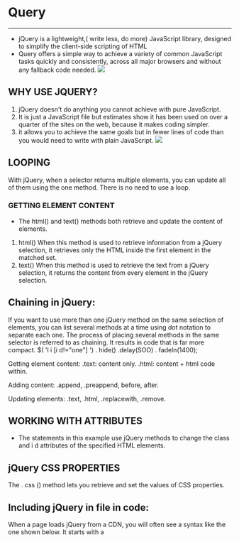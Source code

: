 # Query
-------
- jQuery is a lightweight,( write less, do more) JavaScript library, designed to simplify the client-side scripting of HTML
- Query offers a simple way to achieve a variety of common JavaScript tasks quickly and consistently, across all major browsers and without any fallback code needed.
![](https://i.morioh.com/2dbf4a3dc1.png
)
## WHY USE JQUERY?
1. jQuery doesn't do anything you cannot achieve with pure JavaScript.
2. It is just a JavaScript file but estimates show it has been used on over a quarter of the sites on the web, because it makes coding simpler. 
3. it allows you to achieve the same goals but in fewer lines of code than you would need to write with plain JavaScript. 
![](https://images.slideplayer.com/24/7397456/slides/slide_5.jpg)

## LOOPING
With jQuery, when a selector returns multiple elements, you can update all of them using the one method. There is no need to use a loop. 

### GETTING ELEMENT CONTENT 
- The  html() and  text() methods both retrieve and update the content of elements. 

1. html() When this method is used to retrieve information from a jQuery selection, it retrieves only the HTML inside the first element in the matched set.
2. text() When this method is used to retrieve the text from a jQuery selection, it returns the content from every element in the jQuery selection.


## Chaining in jQuery:
If you want to use more than one jQuery method on the same selection of elements, you can list several methods at a time using dot notation to separate each one. The process of placing several methods in the same selector is referred to as chaining. It results in code that is far more compact. $( 'l i [i d!="one"] ') . hide() .delay(SOO) . fadeln(1400);

Getting element content:
.text: content only. .html: content + html code within.

Adding content:
.append, .preappend, before, after.

Updating elements:
.text, .html, .replacewith, .remove.

## WORKING WITH ATTRIBUTES
- The statements in this example use jQuery methods to change the class and i d attributes of the specified HTML elements. 

## jQuery CSS PROPERTIES
The . css () method lets you retrieve and set the values of CSS properties. 

## Including jQuery in file in code:
When a page loads jQuery from a CDN, you will often see a syntax like the one shown below. It starts with a <script> tag that tries to load the jQuery file from the CDN. But note that the URL for the script starts with two forward slashes (not http:). This is known as a protocol relative URL. If the user is looking at the current page through https, then they will not see an error that tells them there are unsecure items on the page. The position of <script> elements can affect how quickly a web page seems to load.

## Plugins in jQuery:
Plugins are scripts that extend the functionality of the jQuery library. Hundreds have been written and are available for you to use. Plugins are written so that new methods extend the jQuery object and can, therefore, be used on a jQuery selection. As long as you know how to do the following with jQuery:




## Pair Programming:
-------------------
- Pair programing is a technique used to foster a collaborative environment while developing key industry skills, and it is used commonly in many agile work environments. pair programming involves two roles:
![](https://miro.medium.com/max/728/1*ttjXOopjcC4gi2JYMh8G3w.png)
- Driver: the programmer who is typing and the only one whose hands are on the keyboard. Manages the text editor, switching files, version control, awriting—code.
- Navigator: uses their words to guide the Driver but does not provide any direct input to the computer.
- Using programming touches on all four skills (speaking, listening, reading and writing): developers explain out loud what the code should do, listen to others’ guidance, read - code that others have written, and write code themselves.

#### The following are reasons why you should do pair programming:
1. Greater efficiency.
2. Engaged collaboration
3. Learning from fellow students.
4. Social skills.
5. Job interview readiness.
6. Work environment readiness.


-----------------------------


[Table Of Content](https://omarxzain.github.io/301-reading-notes/read02)














